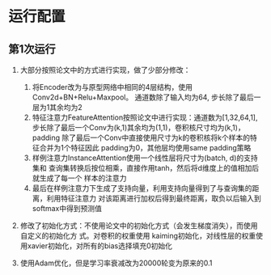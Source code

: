 # 运行配置

## 第1次运行

1. 大部分按照论文中的方式进行实现，做了少部分修改：
    1. 将Encoder改为与原型网络中相同的4层结构，使用Conv2d+BN+Relu+Maxpool。
        通道数除了输入均为64, 步长除了最后一层为1其余均为2
    2. 特征注意力FeatureAttention按照论文中进行实现：通道数为[1,32,64,1],
        步长除了最后一个Conv为(k,1)其余均为(1,1)，卷积核尺寸均为(k,1)，padding
        除了最后一个Conv中直接使用尺寸为k的卷积核将k个样本的特征合并为1个特征因此
        padding为0，其他层均使用same padding策略
    3. 样例注意力InstanceAttention使用一个线性层将尺寸为(batch, d)的支持集和
        查询集转换后按位相乘，直接作用tanh，然后将d维度上的值相加后就生成了每一个
        样本的注意力
    4. 最后在样例注意力下生成了支持向量，利用支持向量得到了与查询集的距离，利用特征注意力
        对该距离进行加权后得到最终距离，取负以后输入到softmax中得到预测值

2. 修改了初始化方式：不使用论文中的初始化方式（会发生梯度消失），而使用自定义的初始化方
    式。对卷积的权重使用
    kaiming初始化，对线性层的权重使用xavier初始化，对所有的bias选择填充0初始化
    
3. 使用Adam优化，但是学习率衰减改为20000轮变为原来的0.1
